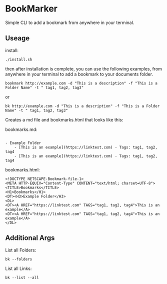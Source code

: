 # BookMarker

Simple CLI to add a bookmark from anywhere in your terminal. 

## Useage
install: 
```
./install.sh
```
then after installation is complete, you can use the following examples, from anywhere in your terminal to add a bookmark to your documents folder. 

```
bookmark http://example.com -d "This is a description" -f "This is a Folder Name" -t " tag1, tag2, tag3"
```
or
```
bk http://example.com -d "This is a description" -f "This is a Folder Name" -t " tag1, tag2, tag3"
```
Creates a md file and bookmarks.html that looks like this: 

bookmarks.md:
```

- Example Folder
	- [This is an example](https://linktest.com) - Tags: tag1, tag2, tag4
	- [This is an example](https://linktest.com) - Tags: tag1, tag2, tag4
```

bookmarks.html:

```
<!DOCTYPE NETSCAPE-Bookmark-file-1>
<META HTTP-EQUIV="Content-Type" CONTENT="text/html; charset=UTF-8">
<TITLE>Bookmarks</TITLE>
<H1>Bookmarks</H1>
<DT><H3>Example Folder</H3>
<DL>
<DT><A HREF="https://linktest.com" TAGS="tag1, tag2, tag4">This is an example</A>
<DT><A HREF="https://linktest.com" TAGS="tag1, tag2, tag4">This is an example</A>
</DL>

```


## Additional Args
List all Folders:
```
bk --folders
```
List all Links: 
```
bk --list --all
```